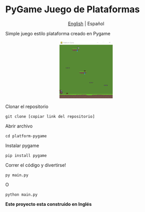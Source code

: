 # PyGame Juego de Plataformas
<p align="center">
  <a href="https://github.com/Fonsii/platform-pygame/blob/main/README.md">English</a>  |
  <span>Español</span>
</p>

Simple juego estilo plataforma creado en Pygame

<p align="center" width="100%">
    <img width="33%" src="https://github.com/Fonsii/platform-pygame/blob/main/resources/readme_utils/plataformer_gameplay.png"> 
</p>


Clonar el repositorio

    git clone [copiar link del repositorio]

Abrir archivo

    cd platform-pygame

Instalar pygame

    pip install pygame

Correr el código y divertirse!

    py main.py

O

    python main.py

**Este proyecto esta construido en Inglés**